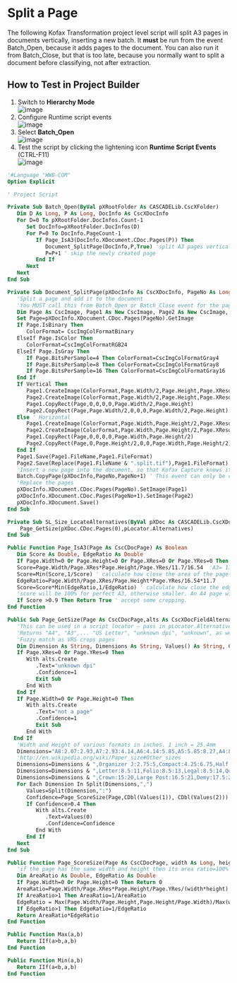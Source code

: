 # Split a Page
The following Kofax Transformation project level script will split A3 pages in documents vertically, inserting a new batch. It **must** be run from the event Batch_Open, because it adds pages to the document.
You can also run it from Batch_Close, but that is too late, because you normally want to split a document before classifying, not after extraction.  
## How to Test in Project Builder
1. Switch to **Hierarchy Mode**  
![image](https://user-images.githubusercontent.com/47416964/89385091-6227c700-d6ff-11ea-91e9-4ca36723187a.png)  
1. Configure Runtime script events  
![image](https://user-images.githubusercontent.com/47416964/89385177-7d92d200-d6ff-11ea-8836-21ee8d5e63cc.png)  
1. Select **Batch_Open**  
![image](https://user-images.githubusercontent.com/47416964/89385245-9a2f0a00-d6ff-11ea-8539-a67d1b5ecae9.png)  
1. Test the script by clicking the lightening icon **Runtime Script Events** (CTRL-F11)    
![image](https://user-images.githubusercontent.com/47416964/89385285-aadf8000-d6ff-11ea-8381-fa7aa36ed090.png)  


```vb
'#Language "WWB-COM"
Option Explicit

' Project Script

Private Sub Batch_Open(ByVal pXRootFolder As CASCADELib.CscXFolder)
   Dim D As Long, P As Long, DocInfo As CscXDocInfo
   For D=0 To pXRootFolder.DocInfos.Count-1
      Set DocInfo=pXRootFolder.DocInfos(D)
      For P=0 To DocInfo.PageCount-1
         If Page_IsA3(DocInfo.XDocument.CDoc.Pages(P)) Then
            Document_SplitPage(DocInfo,P,True) 'split A3 pages vertically
            P=P+1 ' skip the newly created page
         End If
      Next
   Next
End Sub

Private Sub Document_SplitPage(pXDocInfo As CscXDocInfo, PageNo As Long, Optional Vertical As Boolean =True)
   'Split a page and add it to the document
   'You MUST call this from Batch_Open or Batch_Close event for the page to be accessible outside of KT
   Dim Page As CscImage, Page1 As New CscImage, Page2 As New CscImage, ColorFormat As CscImageColorFormat
   Set Page=pXDocInfo.XDocument.CDoc.Pages(PageNo).GetImage
   If Page.IsBinary Then
      ColorFormat= CscImgColFormatBinary
   ElseIf Page.IsColor Then
      ColorFormat=CscImgColFormatRGB24
   ElseIf Page.IsGray Then
      If Page.BitsPerSample=4 Then ColorFormat=CscImgColFormatGray4
      If Page.BitsPerSample=8 Then ColorFormat=CscImgColFormatGray8
      If Page.BitsPerSample=16 Then ColorFormat=CscImgColFormatGray16
   End If
   If Vertical Then
      Page1.CreateImage(ColorFormat,Page.Width/2,Page.Height,Page.XResolution,Page.YResolution)
      Page2.CreateImage(ColorFormat,Page.Width/2,Page.Height,Page.XResolution,Page.YResolution)
      Page1.CopyRect(Page,0,0,0,0,Page.Width/2,Page.Height)
      Page2.CopyRect(Page,Page.Width/2,0,0,0,Page.Width/2,Page.Height)
   Else ' Horizontal
      Page1.CreateImage(ColorFormat,Page.Width,Page.Height/2,Page.XResolution,Page.YResolution)
      Page2.CreateImage(ColorFormat,Page.Width,Page.Height/2,Page.XResolution,Page.YResolution)
      Page1.CopyRect(Page,0,0,0,0,Page.Width,Page.Height/2)
      Page2.CopyRect(Page,0,Page.Height/2,0,0,Page.Width,Page.Height/2)
   End If
   Page1.Save(Page1.FileName,Page1.FileFormat)
   Page2.Save(Replace(Page1.FileName & ".split.tif"),Page1.FileFormat)
   'Insert a new page into the document, so that Kofax Capture knows it is there. This will cost a page count in the license
   Batch.CopyPage(pXDocInfo,PageNo,PageNo+1) ' This event can only be called from Batch_Open or Batch_Close
   'Replace the pages
   pXDocInfo.XDocument.CDoc.Pages(PageNo).SetImage(Page1)
   pXDocInfo.XDocument.CDoc.Pages(PageNo+1).SetImage(Page2)
   pXDocInfo.XDocument.Save()
End Sub

Private Sub SL_Size_LocateAlternatives(ByVal pXDoc As CASCADELib.CscXDocument, ByVal pLocator As CASCADELib.CscXDocField)
    Page_GetSize(pXDoc.CDoc.Pages(0),pLocator.Alternatives)
End Sub

Public Function Page_IsA3(Page As CscCDocPage) As Boolean
   Dim Score As Double, EdgeRatio As Double
   If Page.Width=0 Or Page.Height=0 Or Page.XRes=0 Or Page.YRes=0 Then Return False
   Score=Page.Width/Page.XRes*Page.Height/Page.YRes/11.7/16.54  'A3= 11.7 x 16.54 inch²
   Score=Min(Score,1/Score) ' calculate how close the area of the page is to an A3 page
   EdgeRatio=Page.Width/Page.XRes/Page.Height*Page.YRes/16.54*11.7
   Score=Score*Min(EdgeRatio,1/EdgeRatio) ' calculate how close the edge ratio is to the A3 edge ratio = sqrt(2)=16.54/11.7
   'score will be 100% for perfect A3, otherwise smaller. An A4 page will get score 50%
   If Score >0.9 Then Return True ' accept some cropping.
End Function

Public Sub Page_GetSize(Page As CscCDocPage,alts As CscXDocFieldAlternatives)
   'This can be used in a script locator – pass in pLocator.Alternatives as the second parameter
   'Returns "A4", "A3",... "US Letter", "unknown dpi", "unknown", as well as the confidence of the match
   'Fuzzy match as VRS crops pages
   Dim Dimension As String, Dimensions As String, Values() As String, Confidence As Double
   If Page.XRes=0 Or Page.YRes=0 Then
      With alts.Create
         .Text="unknown dpi"
         .Confidence=1
         Exit Sub
      End With
   End If
   If Page.Width=0 Or Page.Height=0 Then
      With alts.Create
         .Text="not a page"
         .Confidence=1
         Exit Sub
      End With
  End If
   'Width and Height of various formats in inches. 1 inch = 25.4mm
   Dimensions="A8:2.07:2.93,A7:2.93:4.14,A6:4.14:5.85,A5:5.85:8.27,A4:8.27:11.70,A3:11.70:16.54,A2:16.54:23.40,A1:23.40:33.08,A0:33.08:46.80,Credit Card:3.375:2.375"
   'http://en.wikipedia.org/wiki/Paper_size#Other_sizes
   Dimensions=Dimensions & ",Organizer J:2.75:5,Compact:4.25:6.75,Half Letter:5.5:8.5,Executive:7.25:10.5,Government-Letter:8:10.5,Foolscap:8.27:13"
   Dimensions=Dimensions & ",Letter:8.5:11,Folio:8.5:13,Legal:8.5:14,Quarto:9:11,US Std Fanfold:11:14.875,Ledger:11:17,Super-B:13:19,Post:15.5:19.5"
   Dimensions=Dimensions & ",Crown:15:20,Large Post:16.5:21,Demy:17.5:22.5,Medium:18:23,Broadsheet:18:24,Royal:20:25,Elephant:23:28,Double Demy:22.5:35,Quad Demy:35:45"
   For Each Dimension In Split(Dimensions,",")
      Values=Split(Dimension,":")
      Confidence=Page_ScoreSize(Page,CDbl(Values(1)), CDbl(Values(2)))
      If Confidence>0.4 Then
         With alts.Create
            .Text=Values(0)
            .Confidence=Confidence
         End With
      End If
   Next
End Sub

Public Function Page_ScoreSize(Page As CscCDocPage, width As Long, height As Long) As Double
   'if the page has the same width and height then its area ratio=100% and the edge ratio=100%, otherwise it gets a worse score.
   Dim AreaRatio As Double, EdgeRatio As Double
   If Page.Width=0 Or Page.Height=0 Then Return 0
   AreaRatio=Page.Width/Page.XRes*Page.Height/Page.YRes/(width*height)
   If AreaRatio>1 Then AreaRatio=1/AreaRatio
   EdgeRatio = Max(Page.Width/Page.Height,Page.Height/Page.Width)/Max(width/height,height/width)
   If EdgeRatio>1 Then EdgeRatio=1/EdgeRatio
   Return AreaRatio*EdgeRatio
End Function

Public Function Max(a,b)
   Return IIf(a>b,a,b)
End Function

Public Function Min(a,b)
   Return IIf(a<b,a,b)
End Function

```
